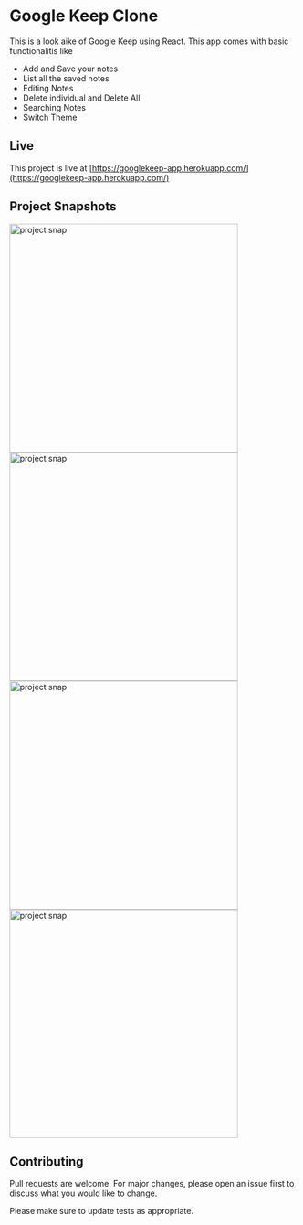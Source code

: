 # Google Keep Clone

This is a look aike of Google Keep using React. This app comes with basic functionalitis like

 - Add and Save your notes
 - List all the saved notes
 - Editing Notes
 - Delete individual and Delete All
 - Searching Notes
 - Switch Theme

## Live

This project is live at [https://googlekeep-app.herokuapp.com/](https://googlekeep-app.herokuapp.com/)

## Project Snapshots

<img src="https://drive.google.com/uc?export=view&id=1GrsdMZ4YJxYkc5UlqIKEiSdIDWzqpS9t" alt="project snap" width="400"/>
<img src="https://drive.google.com/uc?export=view&id=1MxUSmlFwG9BdHJTfrHQPnVIA6uO1aoDb" alt="project snap" width="400"/>
<img src="https://drive.google.com/uc?export=view&id=1MxUSmlFwG9BdHJTfrHQPnVIA6uO1aoDb" alt="project snap" width="400"/>
<img src="https://drive.google.com/uc?export=view&id=1bGA6O0x0KYO6Nim0WgKbyGXwQc6yoMv2" alt="project snap" width="400"/>

## Contributing
Pull requests are welcome. For major changes, please open an issue first to discuss what you would like to change.

Please make sure to update tests as appropriate.
